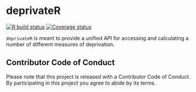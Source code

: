 
<!-- README.md is generated from README.Rmd. Please edit that file -->

# deprivateR

[![R build
status](https://github.com/chris-prener/deprivateR/workflows/R-CMD-check/badge.svg)](https://github.com/chris-prener/deprivateR/actions)
[![Coverage
status](https://codecov.io/gh/chris-prener/deprivateR/branch/master/graph/badge.svg)](https://codecov.io/github/chris-prener/censusxy?branch=main)

`deprivateR` is meant to provide a unified API for accessing and
calculating a number of different measures of deprivation.

## Contributor Code of Conduct

Please note that this project is released with a Contributor Code of
Conduct. By participating in this project you agree to abide by its
terms.
